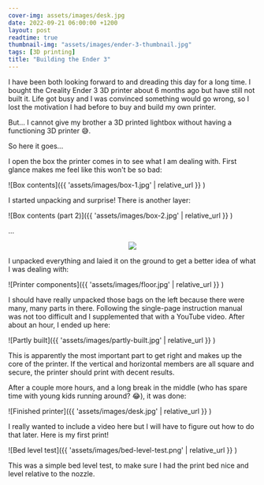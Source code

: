 ```yaml
---
cover-img: assets/images/desk.jpg
date: 2022-09-21 06:00:00 +1200
layout: post
readtime: true
thumbnail-img: "assets/images/ender-3-thumbnail.jpg"
tags: [3D printing]
title: "Building the Ender 3"
---
```


I have been both looking forward to and dreading this day for a long time. I bought the Creality Ender 3 3D printer about 6 months ago but have still not built it. Life got busy and I was convinced something would go wrong, so I lost the motivation I had before to buy and build my own printer.

But... I cannot give my brother a 3D printed lightbox without having a functioning 3D printer 😅.

So here it goes...

I open the box the printer comes in to see what I am dealing with. First glance makes me feel like this won't be so bad:

![Box contents]({{ 'assets/images/box-1.jpg' | relative_url }} )

I started unpacking and surprise! There is another layer:

![Box contents (part 2)]({{ 'assets/images/box-2.jpg' | relative_url }} )

...

<div style="text-align: center"><img src="{{ site.baseurl }}/assets/images/michael.gif"></div>

I unpacked everything and laied it on the ground to get a better idea of what I was dealing with:

![Printer components]({{ 'assets/images/floor.jpg' | relative_url }} )

I should have really unpacked those bags on the left because there were many, many parts in there. Following the single-page instruction manual was not too difficult and I supplemented that with a YouTube video. After about an hour, I ended up here:

![Partly built]({{ 'assets/images/partly-built.jpg' | relative_url }} )

This is apparently the most important part to get right and makes up the core of the printer. If the vertical and horizontal members are all square and secure, the printer should print with decent results.

After a couple more hours, and a long break in the middle (who has spare time with young kids running around? 😂), it was done:

![Finished printer]({{ 'assets/images/desk.jpg' | relative_url }} )

I really wanted to include a video here but I will have to figure out how to do that later. Here is my first print!

![Bed level test]({{ 'assets/images/bed-level-test.png' | relative_url }} )

This was a simple bed level test, to make sure I had the print bed nice and level relative to the nozzle.
